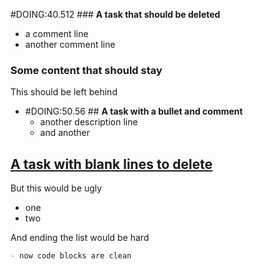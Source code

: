 #DOING:40.512 ### **A task that should be deleted**
- a comment line
- another comment line

### Some content that should stay

This should be left behind
- #DOING:50.56 ## **A task with a bullet and comment**
  - another description line
  - and another

## [A task with blank lines to delete](#DOING:)
<card>

But this would be ugly
- one
- two

And ending the list would be hard

```markdown
- now code blocks are clean
```

<!--
expand:1
created:2021-03-05T17:20:14.716Z
-->
<!-- id:7 -->
</card>
